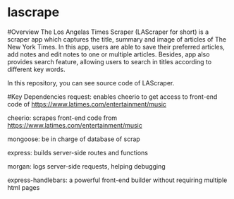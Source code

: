 # lascrape
#Overview
The Los Angelas Times Scraper (LAScraper for short) is a scraper app which captures the title, summary and image of articles of The New York Times. In this app, users are able to save their preferred articles, add notes and edit notes to one or multiple articles. Besides, app also provides search feature, allowing users to search in titles according to different key words.

In this repository, you can see source code of LAScraper.

#Key Dependencies
request: enables cheerio to get access to front-end code of https://www.latimes.com/entertainment/music

cheerio: scrapes front-end code from https://www.latimes.com/entertainment/music

mongoose: be in charge of database of scrap

express: builds server-side routes and functions

morgan: logs server-side requests, helping debugging

express-handlebars: a powerful front-end builder without requiring multiple html pages